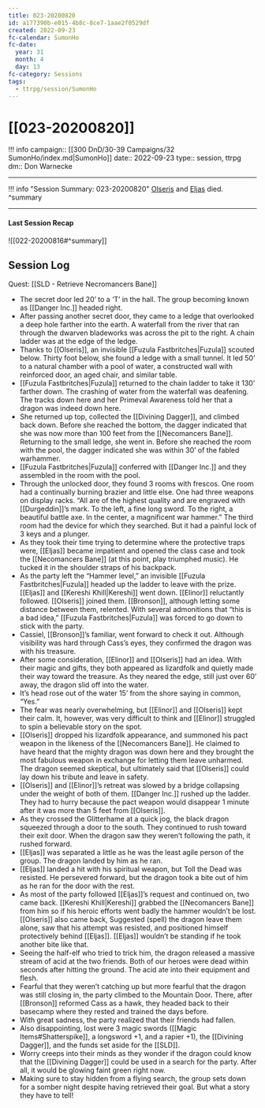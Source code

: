 ```yaml
---
title: 023-20200820
id: a177390b-e015-4b8c-8ce7-1aae2f0529df
created: 2022-09-23
fc-calendar: SumonHo
fc-date:
  year: 31
  month: 4
  day: 13
fc-category: Sessions
tags:
  - ttrpg/session/SumonHo
---
```


# [[023-20200820]]

!!! info
    campaign:: [[300 DnD/30-39 Campaigns/32 SumonHo/index.md|SumonHo]]
    date:: 2022-09-23
    type:: session, ttrpg
    dm:: Don Warnecke


---
!!! info "Session Summary: 023-20200820"
    [Olseris](app://obsidian.md/Olseris) and [Eljas](app://obsidian.md/Eljas) died.
    ^summary

---


#### Last Session Recap

![[022-20200816#^summary]]

## Session Log


Quest: [[SLD - Retrieve Necromancers Bane]]

- The secret door led 20’ to a ‘T’ in the hall. The group becoming known as [[Danger Inc.]] headed right.
- After passing another secret door, they came to a ledge that overlooked a deep hole farther into the earth. A waterfall from the river that ran through the dwarven bladeworks was across the pit to the right. A chain ladder was at the edge of the ledge.
- Thanks to [[Olseris]], an invisible [[Fuzula Fastbritches|Fuzula]] scouted below. Thirty foot below, she found a ledge with a small tunnel. It led 50’ to a natural chamber with a pool of water, a constructed wall with reinforced door, an aged chair, and similar table. 
- [[Fuzula Fastbritches|Fuzula]] returned to the chain ladder to take it 130’ farther down. The crashing of water from the waterfall was deafening. The tracks down here and her Primeval Awareness told her that a dragon was indeed down here.
- She returned up top, collected the [[Divining Dagger]], and climbed back down. Before she reached the bottom, the dagger indicated that she was now more than 100 feet from the [[Necomancers Bane]]. Returning to the small ledge, she went in. Before she reached the room with the pool, the dagger indicated she was within 30’ of the fabled warhammer.
- [[Fuzula Fastbritches|Fuzula]] conferred with [[Danger Inc.]] and they assembled in the room with the pool. 
- Through the unlocked door, they found 3 rooms with frescos. One room had a continually burning brazier and little else. One had three weapons on display racks. “All are of the highest quality and are engraved with [[Durgeddin]]’s mark. To the left, a fine long sword. To the right, a beautiful battle axe. In the center, a magnificent war hammer.” The third room had the device for which they searched. But it had a painful lock of 3 keys and a plunger.
- As they took their time trying to determine where the protective traps were, [[Eljas]] became impatient and opened the class case and took the [[Necomancers Bane]] (at this point, play triumphed music). He tucked it in the shoulder straps of his backpack.
- As the party left the “Hammer level,” an invisible [[Fuzula Fastbritches|Fuzula]] headed up the ladder to leave with the prize. [[Eljas]] and [[Kereshi Khill|Kereshi]] went down. [[Elinor]] reluctantly followed. [[Olseris]] joined them. [[Bronson]], although letting some distance between them, relented. With several admonitions that “this is a bad idea,” [[Fuzula Fastbritches|Fuzula]] was forced to go down to stick with the party.
- Cassiel, [[Bronson]]’s familiar, went forward to check it out. Although visibility was hard through Cass’s eyes, they confirmed the dragon was with his treasure.
- After some consideration, [[Elinor]] and [[Olseris]] had an idea. With their magic and gifts, they both appeared as lizardfolk and quietly made their way toward the treasure. As they neared the edge, still just over 60’ away, the dragon slid off into the water.  
- It’s head rose out of the water 15’ from the shore saying in common, “Yes.”
- The fear was nearly overwhelming, but [[Elinor]] and [[Olseris]] kept their calm. It, however, was very difficult to think and [[Elinor]] struggled to spin a believable story on the spot.
- [[Olseris]] dropped his lizardfolk appearance, and summoned his pact weapon in the likeness of the [[Necomancers Bane]]. He claimed to have heard that the mighty dragon was down here and they brought the most fabulous weapon in exchange for letting them leave unharmed. The dragon seemed skeptical, but ultimately said that [[Olseris]] could lay down his tribute and leave in safety.
- [[Olseris]] and [[Elinor]]’s retreat was slowed by a bridge collapsing under the weight of both of them. [[Danger Inc.]] rushed up the ladder. They had to hurry because the pact weapon would disappear 1 minute after it was more than 5 feet from [[Olseris]].
- As they crossed the Glitterhame at a quick jog, the black dragon squeezed through a door to the south. They continued to rush toward their exit door. When the dragon saw they weren’t following the path, it rushed forward.
- [[Eljas]] was separated a little as he was the least agile person of the group. The dragon landed by him as he ran.
- [[Eljas]] landed a hit with his spiritual weapon, but Toll the Dead was resisted. He persevered forward, but the dragon took a bite out of him as he ran for the door with the rest.
- As most of the party followed [[Eljas]]’s request and continued on, two came back. [[Kereshi Khill|Kereshi]] grabbed the [[Necomancers Bane]] from him so if his heroic efforts went badly the hammer wouldn’t be lost. [[Olseris]] also came back, Suggested (spell) the dragon leave them alone, saw that his attempt was resisted, and positioned himself protectively behind [[Eljas]]. [[Eljas]] wouldn’t be standing if he took another bite like that.
- Seeing the half-elf who tried to trick him, the dragon released a massive stream of acid at the two friends. Both of our heroes were dead within seconds after hitting the ground. The acid ate into their equipment and flesh.
- Fearful that they weren’t catching up but more fearful that the dragon was still closing in, the party climbed to the Mountain Door. There, after [[Bronson]] reformed Cass as a hawk, they headed back to their basecamp where they rested and trained the days before.
- With great sadness, the party realized that their friends had fallen.
- Also disappointing, lost were 3 magic swords ([[Magic Items#Shatterspike]], a longsword +1, and a rapier +1), the [[Divining Dagger]], and the funds set aside for the [[SLD]].
- Worry creeps into their minds as they wonder if the dragon could know that the [[Divining Dagger]] could be used in a search for the party. After all, it would be glowing faint green right now.
- Making sure to stay hidden from a flying search, the group sets down for a somber night despite having retrieved their goal. But what a story they have to tell!
